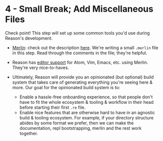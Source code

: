 # 4 - Small Break; Add Miscellaneous Files

Check point! This step will set up some common tools you'd use during Reason's development.

- [Merlin](https://github.com/the-lambda-church/merlin): check out the description [here](https://github.com/the-lambda-church/merlin/wiki/project-configuration). We're writing a small `.merlin` file in this step. Read through the comments in the file; they're helpful.

- Reason has [editor support](http://facebook.github.io/reason/tools.html#merlin) for Atom, Vim, Emacs, etc. using Merlin. They're very nice-to-haves.

- Ultimately, Reason will provide you an opinionated (but optional) build system that takes care of generating everything you're seeing here & more. Our goal for the opinionated build system is to:
  - Enable a hassle-free onboarding experience, so that people don't have to fit the whole ecosystem & tooling & workflow in their head before starting their first `.re` file.
  - Enable nice features that are otherwise hard to have in an agnostic build & tooling ecosystem. For example, if your directory structure abides by some format we prefer, then we can make the documentation, repl bootstrapping, merlin and the rest work together.
